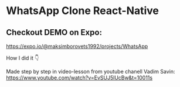 # WhatsApp Clone React-Native

## Checkout DEMO on Expo:
https://expo.io/@maksimborovets1992/projects/WhatsApp

How I did it 👇

Made step by step in video-lesson from youtube chanell Vadim Savin: https://www.youtube.com/watch?v=EvSUJ5lUcBw&t=10011s
